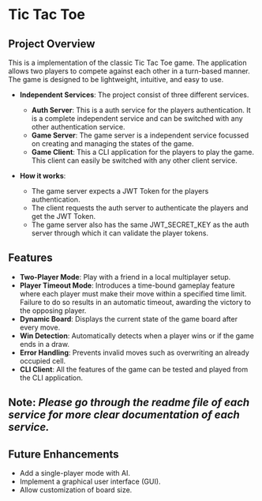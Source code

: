 # Tic Tac Toe

## Project Overview
This is a implementation of the classic Tic Tac Toe game. The application allows two players to compete against each other in a turn-based manner. The game is designed to be lightweight, intuitive, and easy to use.

- **Independent Services**: The project consist of three different services.
    - **Auth Server**: This is a auth service for the players authentication. It is a complete independent service and can be switched with any other authentication service.
    - **Game Server**: The game server is a independent service focussed on creating and managing the states of the game.
    - **Game Client**: This a CLI application for the players to play the game. This client can easily be switched with any other client service. 


- **How it works**: 
    - The game server expects a JWT Token for the players authentication.
    - The client requests the auth server to authenticate the players and get the JWT Token.
    - The game server also has the same JWT_SECRET_KEY as the auth server through which it can validate the player tokens.    


## Features

- **Two-Player Mode**: Play with a friend in a local multiplayer setup.
- **Player Timeout Mode**: Introduces a time-bound gameplay feature where each player must make their move within a specified time limit. Failure to do so results in an automatic timeout, awarding the victory to the opposing player.
- **Dynamic Board**: Displays the current state of the game board after every move.
- **Win Detection**: Automatically detects when a player wins or if the game ends in a draw.
- **Error Handling**: Prevents invalid moves such as overwriting an already occupied cell.
- **CLI Client**: All the features of the game can be tested and played from the CLI application.

## Note: _Please go through the readme file of each service for more clear documentation of each service._

## Future Enhancements

- Add a single-player mode with AI.
- Implement a graphical user interface (GUI).
- Allow customization of board size.
